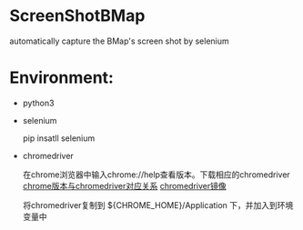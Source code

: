 # ScreenShotBMap
automatically capture the BMap's screen shot by selenium

# Environment:
- python3

- selenium
    
    pip insatll selenium

- chromedriver

    在chrome浏览器中输入chrome://help查看版本。下载相应的chromedriver
    [chrome版本与chromedriver对应关系](https://blog.csdn.net/huilan_same/article/details/51896672)
    [chromedriver镜像](npm.taobao.org/mirrors/chromedriver/)

    将chromedriver复制到 ${CHROME_HOME}/Application 下，并加入到环境变量中


    